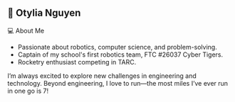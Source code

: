 ## 💐 Otylia Nguyen

💻 About Me
- Passionate about robotics, computer science, and problem-solving.
- Captain of my school's first robotics team, FTC #26037 Cyber Tigers.
- Rocketry enthusiast competing in TARC.

I’m always excited to explore new challenges in engineering and technology. Beyond engineering, I love to run—the most miles I’ve ever run in one go is 7!
